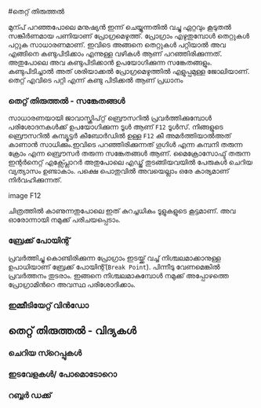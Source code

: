 #തെറ്റ് തിരുത്തൽ

മുന്പ് പറഞ്ഞപോലെ മനുഷ്യന്‍ ഇന്ന് ചെയ്യുന്നതില്‍ വച്ചു ഏറ്റവും കൂടുതല്‍ സങ്കീര്‍ണമായ പണിയാണ് പ്രോഗ്രമെഴുത്ത്. പ്രോഗ്രാം എഴുതുമ്പോള്‍ തെറ്റുകള്‍ പറ്റുക സാധാരണമാണ്. ഇവിടെ അങ്ങനെ തെറ്റുകള്‍ പറ്റിയാല്‍ അവ എങ്ങിനെ കണ്ടുപിടിക്കാം എന്നുള്ള വഴികള്‍ ആണ് പറഞ്ഞിരിക്കുന്നത്. അതുപോലെ അവ കണ്ടുപിടിക്കാന്‍ ഉപയോഗിക്കുന്ന സങ്കേതങ്ങളും. കണ്ടുപിടിച്ചാല്‍ അത് ശരിയാക്കല്‍ പ്രോഗ്രമെഴുത്തില്‍ എളുപ്പമുള്ള ജോലിയാണ്. തെറ്റ് എവിടെ പറ്റി എന്ന് കണ്ടു പിടിക്കല്‍ ആണ് പ്രധാനം

### തെറ്റ് തിരുത്തൽ - സങ്കേതങ്ങള്‍

സാധാരണയായി ജാവാസ്ക്രിപ്റ്റ് ബ്രൌസറില്‍ പ്രവര്‍ത്തിക്കുമ്പോള്‍ പരിശോദനകള്‍ക്ക് ഉപയോഗിക്കുന്ന ടൂള്‍ ആണ് `F12` ടൂള്‍സ്. നിങ്ങളുടെ ബ്രൌസറില്‍ കമ്പ്യൂട്ടര്‍ കീബോര്‍ഡില്‍ ഉള്ള `F12` കീ അമര്‍ത്തിയാല്‍അത് കാണാന്‍ സാധിക്കും.ഇവിടെ പറഞ്ഞിരിക്കുന്നത് ഗൂഗിള്‍ എന്ന കമ്പനി തരുന്ന ക്രോം എന്ന ബ്രൌസര്‍ തരുന്ന സങ്കേതങ്ങള്‍ ആണ്. മൈക്രോസോഫ്ട്‌ തരുന്ന ഇന്റര്‍നെറ്റ്‌ എക്സ്പ്ലോറര്‍ അതുപോലെ എഡ്ജ് തുടങ്ങിയവയില്‍ പേരുകള്‍ ചെറിയ വ്യത്യാസം ഉണ്ടാകാം. പക്ഷെ പൊതുവില്‍ അവയെല്ലാം ഒരേ കാര്യമാണ് നിര്‍വഹിക്കുന്നത്.

image F12

ചിത്രത്തില്‍ കാണുന്നതുപോലെ ഇത് കുറച്ചധികം ടൂളുകളുടെ കൂട്ടമാണ്. അവ ഓരോന്നായി നമുക്ക് പരിചയപ്പെടാം.

### ബ്രേക്ക്‌ പോയിന്റ്‌
പ്രവര്‍ത്തിച്ചു കൊണ്ടിരിക്കുന്ന പ്രോഗ്രാം ഇടയ്ക്ക് വച്ച് നിശ്ചലമാക്കാനുള്ള ഉപാധിയാണ് ബ്രേക്ക്‌ പോയിന്റ്‌(`Break Point`). പിന്നീടു വേണമെങ്കില്‍ പ്രവര്‍ത്തനം തുടരാം. ഇങ്ങനെ നിശ്ചലമാകുമ്പോള്‍ നമുക്ക് അപ്പോഴത്തെ പ്രോഗ്രാമിന്‍റെ അവസ്ഥ പരിശോദിക്കാം.
### ഇമ്മീടിയേറ്റ് വിന്‍ഡോ

## തെറ്റ് തിരുത്തൽ - വിദ്യകള്‍
### ചെറിയ സ്റെപ്പുകള്‍

### ഇടവേളകള്‍/ പോമൊടോറൊ

### റബ്ബര്‍ ഡക്ക്

